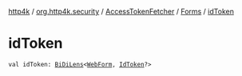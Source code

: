 [http4k](../../../index.md) / [org.http4k.security](../../index.md) / [AccessTokenFetcher](../index.md) / [Forms](index.md) / [idToken](./id-token.md)

# idToken

`val idToken: `[`BiDiLens`](../../../org.http4k.lens/-bi-di-lens/index.md)`<`[`WebForm`](../../../org.http4k.lens/-web-form/index.md)`, `[`IdToken`](../../../org.http4k.security.openid/-id-token/index.md)`?>`